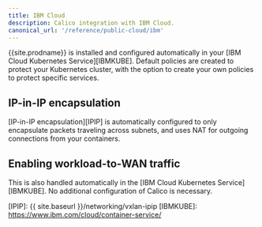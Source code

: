 ```yaml
---
title: IBM Cloud
description: Calico integration with IBM Cloud.
canonical_url: '/reference/public-cloud/ibm'
---
```


{{site.prodname}} is installed and configured automatically in your [IBM Cloud Kubernetes Service][IBMKUBE].  Default policies are created to protect your Kubernetes cluster, with the option to create your own policies to protect specific services.

## IP-in-IP encapsulation

[IP-in-IP encapsulation][IPIP] is automatically configured to only encapsulate packets traveling across subnets, and uses NAT for outgoing connections from your containers.

## Enabling workload-to-WAN traffic

This is also handled automatically in the [IBM Cloud Kubernetes Service][IBMKUBE].  No additional configuration of Calico is necessary.

[IPIP]: {{ site.baseurl }}/networking/vxlan-ipip
[IBMKUBE]: https://www.ibm.com/cloud/container-service/
